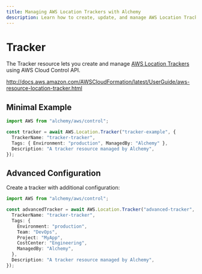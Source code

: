 ```yaml
---
title: Managing AWS Location Trackers with Alchemy
description: Learn how to create, update, and manage AWS Location Trackers using Alchemy Cloud Control.
---
```


# Tracker

The Tracker resource lets you create and manage [AWS Location Trackers](https://docs.aws.amazon.com/location/latest/userguide/) using AWS Cloud Control API.

http://docs.aws.amazon.com/AWSCloudFormation/latest/UserGuide/aws-resource-location-tracker.html

## Minimal Example

```ts
import AWS from "alchemy/aws/control";

const tracker = await AWS.Location.Tracker("tracker-example", {
  TrackerName: "tracker-tracker",
  Tags: { Environment: "production", ManagedBy: "Alchemy" },
  Description: "A tracker resource managed by Alchemy",
});
```

## Advanced Configuration

Create a tracker with additional configuration:

```ts
import AWS from "alchemy/aws/control";

const advancedTracker = await AWS.Location.Tracker("advanced-tracker", {
  TrackerName: "tracker-tracker",
  Tags: {
    Environment: "production",
    Team: "DevOps",
    Project: "MyApp",
    CostCenter: "Engineering",
    ManagedBy: "Alchemy",
  },
  Description: "A tracker resource managed by Alchemy",
});
```

